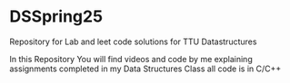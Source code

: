 # DSSpring25
Repository for Lab and leet code solutions for TTU Datastructures

In this Repository You will find videos and code by me explaining assignments completed in my Data Structures Class all code is in C/C++
